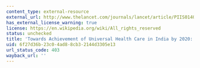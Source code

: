 ```yaml
---
content_type: external-resource
external_url: http://www.thelancet.com/journals/lancet/article/PIIS0140-6736(10)61960-5/
has_external_license_warning: true
license: https://en.wikipedia.org/wiki/All_rights_reserved
status: unchecked
title: 'Towards Achievement of Universal Health Care in India by 2020: A Call to Action'
uid: 6f27d36b-23c0-4ad8-8cb3-2144d3305e13
url_status_code: 403
wayback_url: ''
---
```

